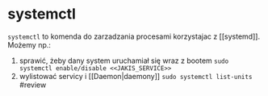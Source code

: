 # systemctl
`systemctl` to komenda do zarzadzania procesami korzystajac z [[systemd]].
Możemy np.:
1. sprawić, żeby dany system uruchamiał się wraz z bootem
   `sudo systemctl enable/disable <<JAKIS_SERVICE>>` 
2. wylistować servicy i [[Daemon|daemony]]
   `sudo systemctl list-units `
   #review